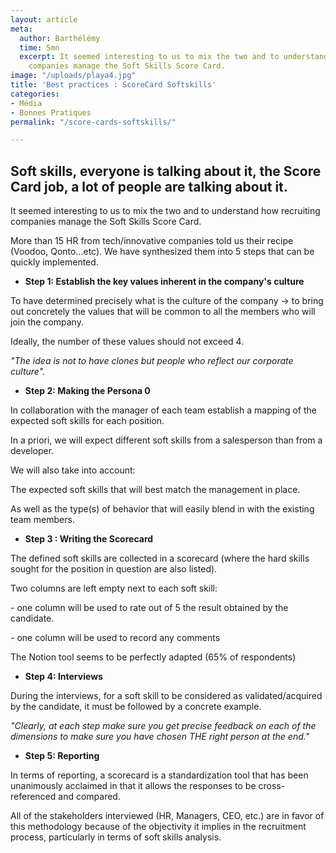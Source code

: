 ```yaml
---
layout: article
meta:
  author: Barthélémy
  time: 5mn
  excerpt: It seemed interesting to us to mix the two and to understand how recruiting
    companies manage the Soft Skills Score Card.
image: "/uploads/playa4.jpg"
title: 'Best practices : ScoreCard Softskills'
categories:
- Média
- Bonnes Pratiques
permalink: "/score-cards-softskills/"

---
```

## Soft skills, everyone is talking about it, the Score Card job, a lot of people are talking about it.

It seemed interesting to us to mix the two and to understand how recruiting companies manage the Soft Skills Score Card.  
  
More than 15 HR from tech/innovative companies told us their recipe (Voodoo, Qonto...etc). We have synthesized them into 5 steps that can be quickly implemented.

* **Step 1: Establish the key values inherent in the company's culture**

To have determined precisely what is the culture of the company → to bring out concretely the values that will be common to all the members who will join the company.

Ideally, the number of these values should not exceed 4.

_"The idea is not to have clones but people who reflect our corporate culture"._

* **Step 2: Making the Persona 0**

In collaboration with the manager of each team establish a mapping of the expected soft skills for each position.

In a priori, we will expect different soft skills from a salesperson than from a developer.

We will also take into account:

The expected soft skills that will best match the management in place.

As well as the type(s) of behavior that will easily blend in with the existing team members.

* **Step 3 : Writing the Scorecard**

The defined soft skills are collected in a scorecard (where the hard skills sought for the position in question are also listed).

Two columns are left empty next to each soft skill:

\- one column will be used to rate out of 5 the result obtained by the candidate.

\- one column will be used to record any comments

The Notion tool seems to be perfectly adapted (65% of respondents)

* **Step 4: Interviews**

During the interviews, for a soft skill to be considered as validated/acquired by the candidate, it must be followed by a concrete example.

_"Clearly, at each step make sure you get precise feedback on each of the dimensions to make sure you have chosen THE right person at the end."_

* **Step 5: Reporting**

In terms of reporting, a scorecard is a standardization tool that has been unanimously acclaimed in that it allows the responses to be cross-referenced and compared.

All of the stakeholders interviewed (HR, Managers, CEO, etc.) are in favor of this methodology because of the objectivity it implies in the recruitment process, particularly in terms of soft skills analysis.